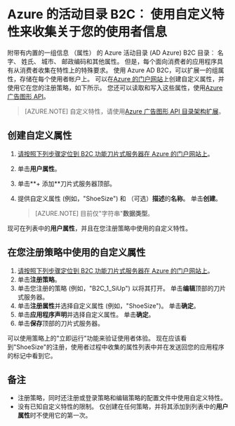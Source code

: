 <properties
    pageTitle="Azure 的活动目录 B2C︰ 自定义属性 |Microsoft Azure"
    description="如何在 Azure 活动目录 B2C 中使用自定义特性来收集关于您的使用者信息"
    services="active-directory-b2c"
    documentationCenter=""
    authors="swkrish"
    manager="mbaldwin"
    editor="bryanla"/>

<tags
    ms.service="active-directory-b2c"
    ms.workload="identity"
    ms.tgt_pltfrm="na"
    ms.devlang="na"
    ms.topic="article"
    ms.date="07/24/2016"
    ms.author="swkrish"/>

#  <a name="azure-active-directory-b2c-use-custom-attributes-to-collect-information-about-your-consumers"></a>Azure 的活动目录 B2C︰ 使用自定义特性来收集关于您的使用者信息

附带有内置的一组信息 （属性） 的 Azure 活动目录 (AD Azure) B2C 目录︰ 名字、 姓氏、 城市、 邮政编码和其他属性。 但是，每个面向消费者的应用程序具有从消费者收集在特性上的特殊要求。 使用 Azure AD B2C，可以扩展一的组属性，存储在每个使用者帐户上。 可以在[Azure 的门户网站](https://portal.azure.com/)上创建自定义属性，并使用它在您的注册策略，如下所示。 您还可以读取和写入这些属性，使用[Azure 广告图形 API](active-directory-b2c-devquickstarts-graph-dotnet.md)。

> [AZURE.NOTE]
自定义特性，请使用[Azure 广告图形 API 目录架构扩展](https://msdn.microsoft.com/library/azure/dn720459.aspx)。

## <a name="create-a-custom-attribute"></a>创建自定义属性

1. [请按照下列步骤定位到 B2C 功能刀片式服务器在 Azure 的门户网站上](active-directory-b2c-app-registration.md#navigate-to-the-b2c-features-blade)。
2. 单击**用户属性**。
3. 单击**+ 添加**刀片式服务器顶部。
4. 提供自定义属性 (例如，"ShoeSize") 和 （可选）**描述**的**名称**。 单击**创建**。

    > [AZURE.NOTE]
    目前仅"字符串"**数据类型**。

现可在列表中的**用户属性**，并且在您注册策略中使用的自定义特性。

## <a name="use-a-custom-attribute-in-your-sign-up-policy"></a>在您注册策略中使用的自定义属性

1. [请按照下列步骤定位到 B2C 功能刀片式服务器在 Azure 的门户网站上](active-directory-b2c-app-registration.md#navigate-to-the-b2c-features-blade)。
2. 单击**注册策略**。
3. 单击您注册的策略 (例如，"B2C_1_SiUp") 以将其打开。 单击**编辑**顶部的刀片式服务器。
4. 单击**注册属性**并选择自定义属性 (例如，"ShoeSize")。 单击**确定**。
5. 单击**应用程序声明**并选择自定义属性。 单击**确定**。
6. 单击**保存**顶部的刀片式服务器。

可以使用策略上的"立即运行"功能来验证使用者体验。 现在应该看到"ShoeSize"的注册，使用者过程中收集的属性列表中并在发送回您的应用程序的标记中看到它。

## <a name="notes"></a>备注

- 注册策略，同时还注册或登录策略和编辑策略的配置文件中使用自定义特性。
- 没有已知自定义特性的限制。 仅创建在任何策略，并将其添加到列表中的**用户属性**时不使用它的第一次。
